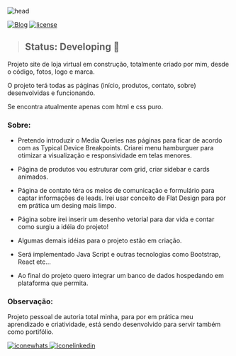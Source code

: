 ![head](https://user-images.githubusercontent.com/107652331/194654815-2f604f8e-fa4e-4f20-b1b7-1893852e08b1.jpg)

[![Blog](https://img.shields.io/website?label=P%C3%A1gina%20do%20projeto&style=for-the-badge&up_color=blue&up_message=clique%20aqui&url=https%3A%2F%2Fmbernieri.github.io%2Fprojectunderconstruction%2F)](https://mbernieri.github.io/projectunderconstruction/)
<a href="https://github.com/mbernieri/projectunderconstruction/blob/main/LICENSE" target="_blank"> 
  <img src="https://img.shields.io/github/license/mbernieri/projectunderconstruction" alt="license" /> </a>


> ## Status: Developing 👷

<p> Projeto site de loja virtual em construção, totalmente criado por mim, desde o código, fotos, logo e marca.

O projeto terá todas as páginas (início, produtos, contato, sobre) desenvolvidas e funcionando.

Se encontra atualmente apenas com html e css puro.
  

### Sobre:  

- Pretendo introduzir o Media Queries nas páginas para ficar de acordo com as Typical Device Breakpoints. Criarei menu hamburguer para otimizar a visualização e responsividade em telas menores.

- Página de produtos vou estruturar com grid, criar sidebar e cards animados.
  
- Página de contato téra os meios de comunicação e formulário para captar informações de leads. Irei usar conceito de Flat Design para por em prática um desing mais limpo.
  
- Página sobre irei inserir um desenho vetorial para dar vida e contar como surgiu a idéia do projeto!
  
- Algumas demais idéias para o projeto estão em criação.  

- Será implementado Java Script e outras tecnologias como Bootstrap, React etc...

- Ao final do projeto quero integrar um banco de dados hospedando em plataforma que permita.

### Observação: 
Projeto pessoal de autoria total minha, para por em prática meu aprendizado e criatividade, está sendo desenvolvido para servir também como portifólio. </p>

<a href="https://wa.me/5551991037123" target="_blank">
  <img src="https://img.shields.io/badge/WhatsApp-25D366?style=for-the-badge&logo=whatsapp&logoColor=white" alt="iconewhats" /> </a>
<a href="https://www.linkedin.com/in/matheusbelzarenobernieri/" target="_blank">
  <img src="https://img.shields.io/badge/LinkedIn-0077B5?style=for-the-badge&logo=linkedin&logoColor=white" alt="iconelinkedin" /> </a>  
  




